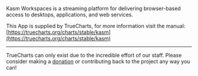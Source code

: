 Kasm Workspaces is a streaming platform for delivering browser-based access to desktops, applications, and web services.

This App is supplied by TrueCharts, for more information visit the manual: [https://truecharts.org/charts/stable/kasm](https://truecharts.org/charts/stable/kasm)

---

TrueCharts can only exist due to the incredible effort of our staff.
Please consider making a [donation](https://truecharts.org/sponsor) or contributing back to the project any way you can!
